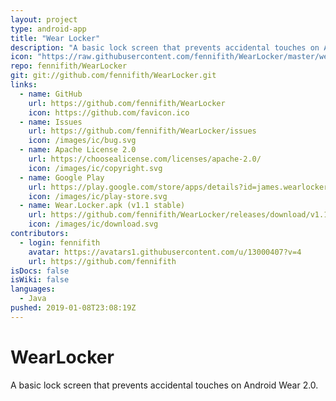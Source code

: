 ```yaml
---
layout: project
type: android-app
title: "Wear Locker"
description: "A basic lock screen that prevents accidental touches on Android Wear 2.0."
icon: "https://raw.githubusercontent.com/fennifith/WearLocker/master/wear/src/main/res/mipmap-xxxhdpi/ic_launcher_web.png"
repo: fennifith/WearLocker
git: git://github.com/fennifith/WearLocker.git
links:
  - name: GitHub
    url: https://github.com/fennifith/WearLocker
    icon: https://github.com/favicon.ico
  - name: Issues
    url: https://github.com/fennifith/WearLocker/issues
    icon: /images/ic/bug.svg
  - name: Apache License 2.0
    url: https://choosealicense.com/licenses/apache-2.0/
    icon: /images/ic/copyright.svg
  - name: Google Play
    url: https://play.google.com/store/apps/details?id=james.wearlocker
    icon: /images/ic/play-store.svg
  - name: Wear.Locker.apk (v1.1 stable)
    url: https://github.com/fennifith/WearLocker/releases/download/v1.1/Wear.Locker.apk
    icon: /images/ic/download.svg
contributors:
  - login: fennifith
    avatar: https://avatars1.githubusercontent.com/u/13000407?v=4
    url: https://github.com/fennifith
isDocs: false
isWiki: false
languages:
  - Java
pushed: 2019-01-08T23:08:19Z
---
```


# WearLocker
A basic lock screen that prevents accidental touches on Android Wear 2.0.
